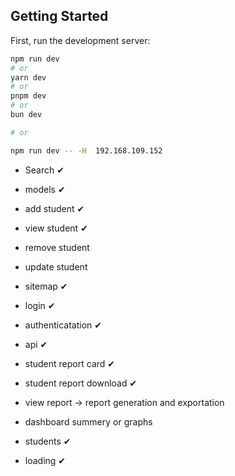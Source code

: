 ## Getting Started

First, run the development server:

```bash
npm run dev
# or
yarn dev
# or
pnpm dev
# or
bun dev

# or

npm run dev -- -H  192.168.109.152
```

- Search ✔
- models ✔
- add student ✔
- view student ✔
- remove student
- update student
- sitemap ✔
- login ✔
- authenticatation ✔
- api ✔
- student report card ✔
- student report download ✔

- view report -> report generation and exportation
- dashboard summery or graphs
- students ✔
- loading ✔